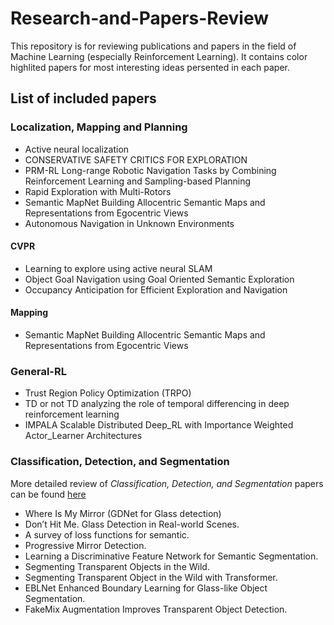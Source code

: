 # Research-and-Papers-Review

This repository is for reviewing publications and papers in the field of Machine Learning (especially Reinforcement Learning).
It contains color highlited papers for most interesting ideas persented in each paper.

## List of included papers
### **Localization, Mapping and Planning**

- Active neural localization
- CONSERVATIVE SAFETY CRITICS FOR EXPLORATION
- PRM-RL Long-range Robotic Navigation Tasks by Combining Reinforcement Learning and Sampling-based Planning
- Rapid Exploration with Multi-Rotors
- Semantic MapNet Building Allocentric Semantic Maps and Representations from Egocentric Views
- Autonomous Navigation in Unknown Environments
#### **CVPR**
- Learning to explore using active neural SLAM
- Object Goal Navigation using Goal Oriented Semantic Exploration
- Occupancy Anticipation for Efficient Exploration and Navigation
#### **Mapping**
- Semantic MapNet Building Allocentric Semantic Maps and Representations from Egocentric Views

### **General-RL**
- Trust Region Policy Optimization (TRPO)
- TD or not TD analyzing the role of temporal differencing in deep reinforcement learning
- IMPALA Scalable Distributed Deep_RL with Importance Weighted Actor_Learner Architectures

### **Classification, Detection, and Segmentation**
More detailed review of *Classification, Detection, and Segmentation* papers can be found [here](Reviewd%20Papers/Classification,%20Detection,%20and%20Segmentation/README.md) 
- Where Is My Mirror (GDNet for Glass detection)
- Don’t Hit Me. Glass Detection in Real-world Scenes.
- A survey of loss functions for semantic.
- Progressive Mirror Detection.
- Learning a Discriminative Feature Network for Semantic Segmentation.
- Segmenting Transparent Objects in the Wild.
- Segmenting Transparent Object in the Wild with Transformer.
- EBLNet Enhanced Boundary Learning for Glass-like Object Segmentation.
- FakeMix Augmentation Improves Transparent Object Detection.

